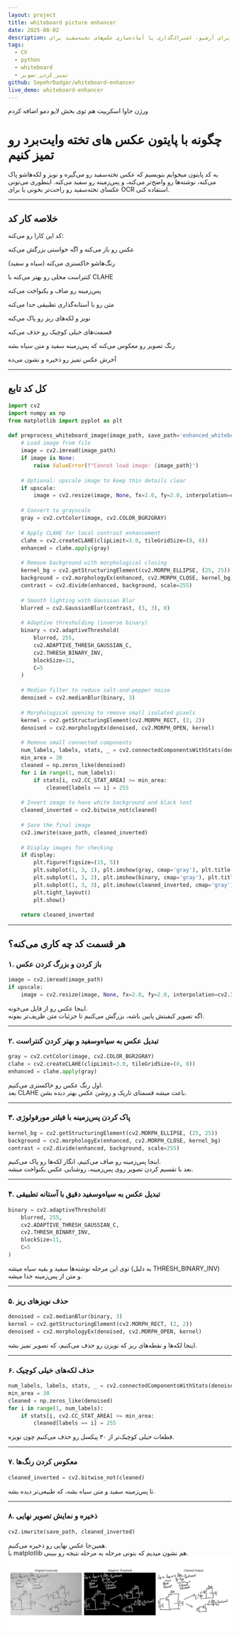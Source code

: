 ```yaml
---
layout: project
title: whiteboard picture enhancer
date: 2025-08-02
description: این پروژه یک ابزار پردازش تصویر است که عکس‌های تخته‌سفید را تمیز و واضح می‌کند. با استفاده از تکنیک‌هایی مثل بهبود کنتراست، حذف پس‌زمینه، آستانه‌گذاری تطبیقی و حذف نویز، نوشته‌ها در تصویر برجسته و پس‌زمینه سفید می‌شود تا خوانایی تصویر بسیار بهتر شود. این پروژه برای آرشیو، اشتراک‌گذاری یا آماده‌سازی عکس‌های تخته‌سفید برای OCR بسیار مناسب است.
tags:
  - CV
  - python
  - whiteboard
  - تمیز_کردن_تصویر
github: SepehrDadgar/whiteboard-enhancer
live_demo: whiteboard-enhancer
---
```


ورژن جاوا اسکریپت هم توی بخش لایو دمو اضافه کردم
# چگونه با پایتون عکس های تخته وایت‌برد رو تمیز کنیم

یه کد پایتون میخوایم بنویسیم که عکس تخته‌سفید رو می‌گیره و نویز و لکه‌هاشو پاک می‌کنه، نوشته‌ها رو واضح‌تر می‌کنه، و پس‌زمینه رو سفید می‌کنه. اینطوری می‌تونی عکسای تخته‌سفید رو راحت‌تر بخونی یا برای OCR استفاده کنی.

---

## خلاصه کار کد

کد این کارا رو می‌کنه:

عکس رو باز می‌کنه و اگه خواستی بزرگش می‌کنه  

رنگ‌هاشو خاکستری می‌کنه (سیاه و سفید)  

کنتراست محلی رو بهتر می‌کنه با CLAHE  

پس‌زمینه رو صاف و یکنواخت می‌کنه  

متن رو با آستانه‌گذاری تطبیقی جدا می‌کنه  

نویز و لکه‌های ریز رو پاک می‌کنه  

قسمت‌های خیلی کوچیک رو حذف می‌کنه  

رنگ تصویر رو معکوس می‌کنه که پس‌زمینه سفید و متن سیاه بشه  

آخرش عکس تمیز رو ذخیره و نشون می‌ده

---

## کل کد تابع

```python
import cv2
import numpy as np
from matplotlib import pyplot as plt

def preprocess_whiteboard_image(image_path, save_path='enhanced_whiteboard.png', display=True, upscale=True):
    # Load image from file
    image = cv2.imread(image_path)
    if image is None:
        raise ValueError(f"Cannot load image: {image_path}")

    # Optional: upscale image to keep thin details clear
    if upscale:
        image = cv2.resize(image, None, fx=2.0, fy=2.0, interpolation=cv2.INTER_CUBIC)

    # Convert to grayscale
    gray = cv2.cvtColor(image, cv2.COLOR_BGR2GRAY)

    # Apply CLAHE for local contrast enhancement
    clahe = cv2.createCLAHE(clipLimit=3.0, tileGridSize=(8, 8))
    enhanced = clahe.apply(gray)

    # Remove background with morphological closing
    kernel_bg = cv2.getStructuringElement(cv2.MORPH_ELLIPSE, (25, 25))
    background = cv2.morphologyEx(enhanced, cv2.MORPH_CLOSE, kernel_bg)
    contrast = cv2.divide(enhanced, background, scale=255)

    # Smooth lighting with Gaussian Blur
    blurred = cv2.GaussianBlur(contrast, (3, 3), 0)

    # Adaptive thresholding (inverse binary)
    binary = cv2.adaptiveThreshold(
        blurred, 255,
        cv2.ADAPTIVE_THRESH_GAUSSIAN_C,
        cv2.THRESH_BINARY_INV,
        blockSize=11,
        C=5
    )

    # Median filter to reduce salt-and-pepper noise
    denoised = cv2.medianBlur(binary, 3)

    # Morphological opening to remove small isolated pixels
    kernel = cv2.getStructuringElement(cv2.MORPH_RECT, (2, 2))
    denoised = cv2.morphologyEx(denoised, cv2.MORPH_OPEN, kernel)

    # Remove small connected components
    num_labels, labels, stats, _ = cv2.connectedComponentsWithStats(denoised, connectivity=8)
    min_area = 30
    cleaned = np.zeros_like(denoised)
    for i in range(1, num_labels):
        if stats[i, cv2.CC_STAT_AREA] >= min_area:
            cleaned[labels == i] = 255

    # Invert image to have white background and black text
    cleaned_inverted = cv2.bitwise_not(cleaned)

    # Save the final image
    cv2.imwrite(save_path, cleaned_inverted)

    # Display images for checking
    if display:
        plt.figure(figsize=(15, 5))
        plt.subplot(1, 3, 1), plt.imshow(gray, cmap='gray'), plt.title("Original Grayscale"), plt.axis('off')
        plt.subplot(1, 3, 2), plt.imshow(binary, cmap='gray'), plt.title("Adaptive Threshold"), plt.axis('off')
        plt.subplot(1, 3, 3), plt.imshow(cleaned_inverted, cmap='gray'), plt.title("Cleaned Output"), plt.axis('off')
        plt.tight_layout()
        plt.show()

    return cleaned_inverted
````

---

## هر قسمت کد چه کاری می‌کنه؟

### ۱. باز کردن و بزرگ کردن عکس

```python
image = cv2.imread(image_path)
if upscale:
    image = cv2.resize(image, None, fx=2.0, fy=2.0, interpolation=cv2.INTER_CUBIC)
```

اینجا عکس رو از فایل می‌خونه.  
اگه تصویر کیفیتش پایین باشه، بزرگش می‌کنیم تا جزئیات متن ظریف‌تر بمونه.

---

### ۲. تبدیل عکس به سیاه‌وسفید و بهتر کردن کنتراست

```python
gray = cv2.cvtColor(image, cv2.COLOR_BGR2GRAY)
clahe = cv2.createCLAHE(clipLimit=3.0, tileGridSize=(8, 8))
enhanced = clahe.apply(gray)
```

اول رنگ عکس رو خاکستری می‌کنیم.  
بعد CLAHE باعث میشه قسمتای تاریک و روشن عکس بهتر دیده بشن.

---

### ۳. پاک کردن پس‌زمینه با فیلتر مورفولوژی

```python
kernel_bg = cv2.getStructuringElement(cv2.MORPH_ELLIPSE, (25, 25))
background = cv2.morphologyEx(enhanced, cv2.MORPH_CLOSE, kernel_bg)
contrast = cv2.divide(enhanced, background, scale=255)
```

اینجا پس‌زمینه رو صاف می‌کنیم، انگار لکه‌ها رو پاک می‌کنیم.  
بعد با تقسیم کردن تصویر روی پس‌زمینه، روشنایی عکس یکنواخت میشه.

---

### ۴. تبدیل عکس به سیاه‌وسفید دقیق با آستانه تطبیقی

```python
binary = cv2.adaptiveThreshold(
    blurred, 255,
    cv2.ADAPTIVE_THRESH_GAUSSIAN_C,
    cv2.THRESH_BINARY_INV,
    blockSize=11,
    C=5
)
```

توی این مرحله نوشته‌ها سفید و بقیه سیاه میشه (به دلیل THRESH_BINARY_INV)  
و متن از پس‌زمینه جدا میشه.

---

### ۵. حذف نویزهای ریز

```python
denoised = cv2.medianBlur(binary, 3)
kernel = cv2.getStructuringElement(cv2.MORPH_RECT, (2, 2))
denoised = cv2.morphologyEx(denoised, cv2.MORPH_OPEN, kernel)
```

اینجا لکه‌ها و نقطه‌های ریز که نویزن رو حذف می‌کنیم، که تصویر تمیز بشه.

---

### ۶. حذف لکه‌های خیلی کوچیک

```python
num_labels, labels, stats, _ = cv2.connectedComponentsWithStats(denoised, connectivity=8)
min_area = 30
cleaned = np.zeros_like(denoised)
for i in range(1, num_labels):
    if stats[i, cv2.CC_STAT_AREA] >= min_area:
        cleaned[labels == i] = 255
```

قطعات خیلی کوچیک‌تر از ۳۰ پیکسل رو حذف می‌کنیم چون نویزه.

---

### ۷. معکوس کردن رنگ‌ها

```python
cleaned_inverted = cv2.bitwise_not(cleaned)
```

تا پس‌زمینه سفید و متن سیاه بشه، که طبیعی‌تر دیده بشه.

---

### ۸. ذخیره و نمایش تصویر نهایی

```python
cv2.imwrite(save_path, cleaned_inverted)
```

همین‌جا عکس نهایی رو ذخیره می‌کنیم.  
با matplotlib هم نشون میدیم که بتونی مرحله به مرحله نتیجه رو ببینی.
![](assets/images/whiteboard_enhanced_example.png)
